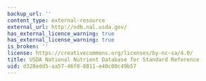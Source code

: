 ```yaml
---
backup_url: ''
content_type: external-resource
external_url: http://ndb.nal.usda.gov/
has_external_licence_warning: true
has_external_license_warning: true
is_broken: ''
license: https://creativecommons.org/licenses/by-nc-sa/4.0/
title: USDA National Nutrient Database for Standard Reference
uid: d328edd5-aa57-46f0-8811-e40c00c49b57
---
```


